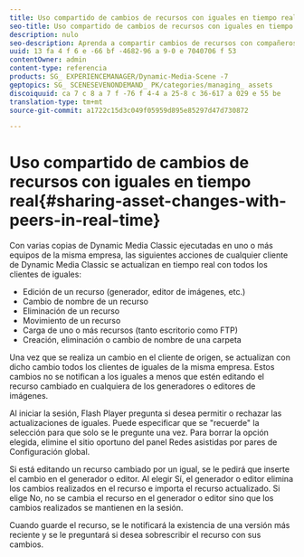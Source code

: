 ```yaml
---
title: Uso compartido de cambios de recursos con iguales en tiempo real
seo-title: Uso compartido de cambios de recursos con iguales en tiempo real
description: nulo
seo-description: Aprenda a compartir cambios de recursos con compañeros en tiempo real.
uuid: 13 fa 4 f 6 e -66 bf -4682-96 a 9-0 e 7040706 f 53
contentOwner: admin
content-type: referencia
products: SG_ EXPERIENCEMANAGER/Dynamic-Media-Scene -7
geptopics: SG_ SCENESEVENONDEMAND_ PK/categories/managing_ assets
discoiquuid: ca 7 c 8 a 7 f -76 f 4-4 a 25-8 c 36-617 a 029 e 55 be
translation-type: tm+mt
source-git-commit: a1722c15d3c049f05959d895e85297d47d730872

---
```



# Uso compartido de cambios de recursos con iguales en tiempo real{#sharing-asset-changes-with-peers-in-real-time}

Con varias copias de Dynamic Media Classic ejecutadas en uno o más equipos de la misma empresa, las siguientes acciones de cualquier cliente de Dynamic Media Classic se actualizan en tiempo real con todos los clientes de iguales:

* Edición de un recurso (generador, editor de imágenes, etc.)
* Cambio de nombre de un recurso
* Eliminación de un recurso
* Movimiento de un recurso
* Carga de uno o más recursos (tanto escritorio como FTP)
* Creación, eliminación o cambio de nombre de una carpeta

Una vez que se realiza un cambio en el cliente de origen, se actualizan con dicho cambio todos los clientes de iguales de la misma empresa. Estos cambios no se notifican a los iguales a menos que estén editando el recurso cambiado en cualquiera de los generadores o editores de imágenes.

Al iniciar la sesión, Flash Player pregunta si desea permitir o rechazar las actualizaciones de iguales. Puede especificar que se "recuerde" la selección para que solo se le pregunte una vez. Para borrar la opción elegida, elimine el sitio oportuno del panel Redes asistidas por pares de Configuración global.

Si está editando un recurso cambiado por un igual, se le pedirá que inserte el cambio en el generador o editor. Al elegir Sí, el generador o editor elimina los cambios realizados en el recurso e importa el recurso actualizado. Si elige No, no se cambia el recurso en el generador o editor sino que los cambios realizados se mantienen en la sesión.

Cuando guarde el recurso, se le notificará la existencia de una versión más reciente y se le preguntará si desea sobrescribir el recurso con sus cambios.
